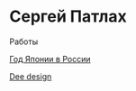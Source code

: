 
# Сергей Патлах
Работы

[Год Японии в России](https://qmuif.github.io/yearOfJapan)

[Dee design](https://qmuif.github.io/deeLanding)

